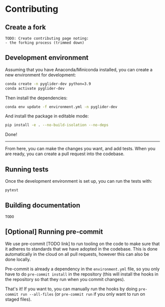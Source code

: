 # Contributing

## Create a fork
```{note}
TODO: Create contributing page noting:
- the forking process (trimmed down)
```

## Development environment

Assuming that you have Anaconda/Miniconda installed, you can create a new environment for development:

```bash
conda create -n pyglider-dev python=3.9
conda activate pyglider-dev
```

Then install the dependencies:

```bash
conda env update -f environment.yml -n pyglider-dev
```
And install the package in editable mode:

```bash
pip install -e . --no-build-isolation --no-deps
```

Done!

---

From here, you can make the changes you want, and add tests.  When you are ready, you can create a pull request into the codebase.

## Running tests

Once the development environment is set up, you can run the tests with:

```bash
pytest
```

## Building documentation

```{note}
TODO
```

## [Optional] Running pre-commit

We use pre-commit [TODO link] to run tooling on the code to make sure that it adheres to standards that we have adopted in the codebase. This is done automatically in the cloud on all pull requests, however this can also be done locally.

Pre-commit is already a dependency in the `environment.yml` file, so you only have to do `pre-commit install` in the repository (this will install the hooks in the repository so that they run when you commit changes).

That's it! If you want to, you can manually run the hooks by doing `pre-commit run --all-files` (or `pre-commit run` if you only want to run on staged files).
